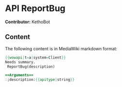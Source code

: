 # API ReportBug

**Contributor:** KethoBot

## Content

The following content is in MediaWiki markdown format:

```mediawiki
{{wowapi|t=a|system=Client}}
Needs summary.
 ReportBug(description)

==Arguments==
:;description:{{apitype|string}}
```